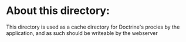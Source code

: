About this directory:
=====================

This directory is used as a cache directory for Doctrine's procies
by the application, and as such should be writeable by the webserver